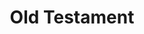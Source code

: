 ---
cc-type: testament
title: "Old Testament"
hashtag: "old-testament"
ascend:
  - New Testament
tags:
  - Bible
---